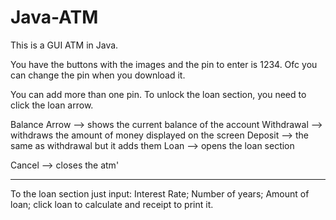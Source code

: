 # Java-ATM
This is a GUI ATM in Java.

You have the buttons with the images and the pin to enter is 1234. Ofc you can change the pin when you download it.

You can add more than one pin. To unlock the loan section, you need to click the loan arrow.

Balance Arrow --> shows the current balance of the account
Withdrawal -->  withdraws the amount of money displayed on the screen
Deposit --> the same as withdrawal but it adds them
Loan --> opens the loan section

Cancel --> closes the atm'

-----------------------------------------------------------------------------------------------------------------------------------------------------------------------------------

To the loan section just input:
  Interest Rate;
  Number of years;
  Amount of loan;
click loan to calculate and receipt to print it.



